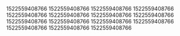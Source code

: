 1522559408766
1522559408766
1522559408766
1522559408766
1522559408766
1522559408766
1522559408766
1522559408766
1522559408766
1522559408766
1522559408766
1522559408766
1522559408766
1522559408766
1522559408766